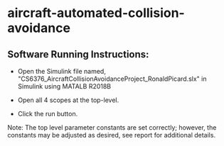 # aircraft-automated-collision-avoidance


## Software Running Instructions:

- Open the Simulink file named, "CS6376_AircraftCollisionAvoidanceProject_RonaldPicard.slx" in Simulink using MATALB R2018B

- Open all 4 scopes at the top-level.

- Click the run button. 

Note: The top level parameter constants are set correctly; however, the constants may be adjusted as desired, see report for additional details. 